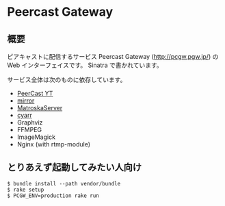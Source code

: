 # Peercast Gateway

## 概要

ピアキャストに配信するサービス Peercast Gateway
(http://pcgw.pgw.jp/) の Web インターフェイスです。
Sinatra で書かれています。

サービス全体は次のものに依存しています。

* [PeerCast YT](https://github.com/plonk/peercast-yt/)
* [mirror](https://github.com/plonk/mirror)
* [MatroskaServer](https://github.com/plonk/MatroskaServer)
* [cyarr](https://github.com/plonk/cyarr)
* Graphviz
* FFMPEG
* ImageMagick
* Nginx (with rtmp-module)

## とりあえず起動してみたい人向け

    $ bundle install --path vendor/bundle
    $ rake setup
    $ PCGW_ENV=production rake run
